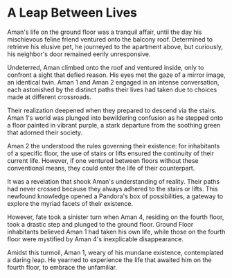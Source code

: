 # A Leap Between Lives

Aman's life on the ground floor was a tranquil affair, until the day his mischievous feline friend ventured onto the balcony roof. Determined to retrieve his elusive pet, he journeyed to the apartment above, but curiously, his neighbor's door remained eerily unresponsive.

Undeterred, Aman climbed onto the roof and ventured inside, only to confront a sight that defied reason. His eyes met the gaze of a mirror image, an identical twin. Aman 1 and Aman 2 engaged in an intense conversation, each astonished by the distinct paths their lives had taken due to choices made at different crossroads.

Their realization deepened when they prepared to descend via the stairs. Aman 1's world was plunged into bewildering confusion as he stepped onto a floor painted in vibrant purple, a stark departure from the soothing green that adorned their society.

Aman 2 the understood the rules governing their existence: for inhabitants of a specific floor, the use of stairs or lifts ensured the continuity of their current life. However, if one ventured between floors without these conventional means, they could enter the life of their counterpart.

It was a revelation that shook Aman's understanding of reality. Their paths had never crossed because they always adhered to the stairs or lifts. This newfound knowledge opened a Pandora's box of possibilities, a gateway to explore the myriad facets of their existence.

However, fate took a sinister turn when Aman 4, residing on the fourth floor, took a drastic step and plunged to the ground floor. Ground Floor inhabitants believed Aman 1 had taken his own life, while those on the fourth floor were mystified by Aman 4's inexplicable disappearance.

Amidst this turmoil, Aman 1, weary of his mundane existence, contemplated a daring leap. He yearned to experience the life that awaited him on the fourth floor, to embrace the unfamiliar.